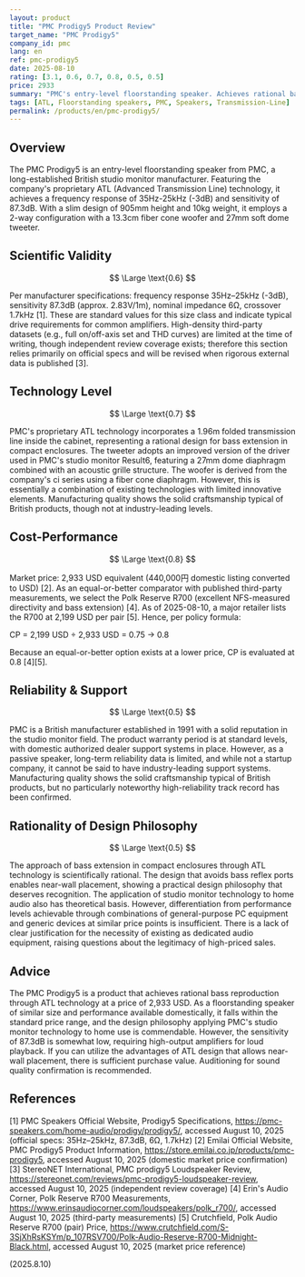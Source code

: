 ```yaml
---
layout: product
title: "PMC Prodigy5 Product Review"
target_name: "PMC Prodigy5"
company_id: pmc
lang: en
ref: pmc-prodigy5
date: 2025-08-10
rating: [3.1, 0.6, 0.7, 0.8, 0.5, 0.5]
price: 2933
summary: "PMC's entry-level floorstanding speaker. Achieves rational bass via ATL technology with competitively good cost-performance by market comparison."
tags: [ATL, Floorstanding speakers, PMC, Speakers, Transmission-Line]
permalink: /products/en/pmc-prodigy5/
---
```

## Overview

The PMC Prodigy5 is an entry-level floorstanding speaker from PMC, a long-established British studio monitor manufacturer. Featuring the company's proprietary ATL (Advanced Transmission Line) technology, it achieves a frequency response of 35Hz-25kHz (-3dB) and sensitivity of 87.3dB. With a slim design of 905mm height and 10kg weight, it employs a 2-way configuration with a 13.3cm fiber cone woofer and 27mm soft dome tweeter.

## Scientific Validity

$$ \Large \text{0.6} $$

Per manufacturer specifications: frequency response 35Hz–25kHz (-3dB), sensitivity 87.3dB (approx. 2.83V/1m), nominal impedance 6Ω, crossover 1.7kHz [1]. These are standard values for this size class and indicate typical drive requirements for common amplifiers. High-density third-party datasets (e.g., full on/off-axis set and THD curves) are limited at the time of writing, though independent review coverage exists; therefore this section relies primarily on official specs and will be revised when rigorous external data is published [3].

## Technology Level

$$ \Large \text{0.7} $$

PMC's proprietary ATL technology incorporates a 1.96m folded transmission line inside the cabinet, representing a rational design for bass extension in compact enclosures. The tweeter adopts an improved version of the driver used in PMC's studio monitor Result6, featuring a 27mm dome diaphragm combined with an acoustic grille structure. The woofer is derived from the company's ci series using a fiber cone diaphragm. However, this is essentially a combination of existing technologies with limited innovative elements. Manufacturing quality shows the solid craftsmanship typical of British products, though not at industry-leading levels.

## Cost-Performance

$$ \Large \text{0.8} $$

Market price: 2,933 USD equivalent (440,000円 domestic listing converted to USD) [2]. As an equal-or-better comparator with published third-party measurements, we select the Polk Reserve R700 (excellent NFS-measured directivity and bass extension) [4]. As of 2025-08-10, a major retailer lists the R700 at 2,199 USD per pair [5]. Hence, per policy formula:

CP = 2,199 USD ÷ 2,933 USD = 0.75 → 0.8

Because an equal-or-better option exists at a lower price, CP is evaluated at 0.8 [4][5].

## Reliability & Support

$$ \Large \text{0.5} $$

PMC is a British manufacturer established in 1991 with a solid reputation in the studio monitor field. The product warranty period is at standard levels, with domestic authorized dealer support systems in place. However, as a passive speaker, long-term reliability data is limited, and while not a startup company, it cannot be said to have industry-leading support systems. Manufacturing quality shows the solid craftsmanship typical of British products, but no particularly noteworthy high-reliability track record has been confirmed.

## Rationality of Design Philosophy

$$ \Large \text{0.5} $$

The approach of bass extension in compact enclosures through ATL technology is scientifically rational. The design that avoids bass reflex ports enables near-wall placement, showing a practical design philosophy that deserves recognition. The application of studio monitor technology to home audio also has theoretical basis. However, differentiation from performance levels achievable through combinations of general-purpose PC equipment and generic devices at similar price points is insufficient. There is a lack of clear justification for the necessity of existing as dedicated audio equipment, raising questions about the legitimacy of high-priced sales.

## Advice

The PMC Prodigy5 is a product that achieves rational bass reproduction through ATL technology at a price of 2,933 USD. As a floorstanding speaker of similar size and performance available domestically, it falls within the standard price range, and the design philosophy applying PMC's studio monitor technology to home use is commendable. However, the sensitivity of 87.3dB is somewhat low, requiring high-output amplifiers for loud playback. If you can utilize the advantages of ATL design that allows near-wall placement, there is sufficient purchase value. Auditioning for sound quality confirmation is recommended.

## References

[1] PMC Speakers Official Website, Prodigy5 Specifications, https://pmc-speakers.com/home-audio/prodigy/prodigy5/, accessed August 10, 2025 (official specs: 35Hz–25kHz, 87.3dB, 6Ω, 1.7kHz)
[2] Emilai Official Website, PMC Prodigy5 Product Information, https://store.emilai.co.jp/products/pmc-prodigy5, accessed August 10, 2025 (domestic market price confirmation)
[3] StereoNET International, PMC prodigy5 Loudspeaker Review, https://stereonet.com/reviews/pmc-prodigy5-loudspeaker-review, accessed August 10, 2025 (independent review coverage)
[4] Erin's Audio Corner, Polk Reserve R700 Measurements, https://www.erinsaudiocorner.com/loudspeakers/polk_r700/, accessed August 10, 2025 (third-party measurements)
[5] Crutchfield, Polk Audio Reserve R700 (pair) Price, https://www.crutchfield.com/S-3SjXhRsKSYm/p_107RSV700/Polk-Audio-Reserve-R700-Midnight-Black.html, accessed August 10, 2025 (market price reference)

(2025.8.10)